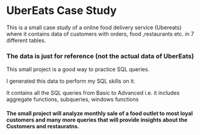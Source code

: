 # UberEats Case Study
This is a small case study of a online food delivery service (Ubereats) where it contains data of customers with orders, food ,restaurants etc. in 7 different tables.
### The data is just for reference (not the actual data of UberEats)

This small project is a good way to practice SQL queries.

I generated this data to perform my SQL skills on it.

It contains all the SQL queries from Basic to Advanced i.e. it includes aggregate functions, subqueries, windows functions

#### The small project will analyze monthly sale of a food outlet to most loyal customers and many more queries that will provide insights about the Customers and restauratns.
